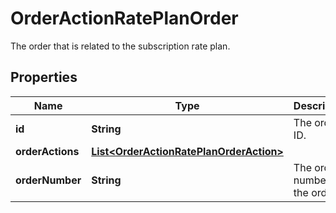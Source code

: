 

# OrderActionRatePlanOrder

The order that is related to the subscription rate plan. 

## Properties

| Name | Type | Description | Notes |
|------------ | ------------- | ------------- | -------------|
|**id** | **String** | The order ID. |  [optional] |
|**orderActions** | [**List&lt;OrderActionRatePlanOrderAction&gt;**](OrderActionRatePlanOrderAction.md) |  |  [optional] |
|**orderNumber** | **String** | The order number of the order. |  [optional] |




